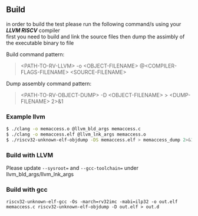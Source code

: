 
## Build
in order to build the test please run the following command/s using your **_LLVM RISCV_** compiler<br/>
first you need to build and link the source files then dump the assimbly of the executable binary to file

Build command pattern:
> &lt;PATH-TO-RV-LLVM&gt; -o &lt;OBJECT-FILENAME&gt; @&lt;COMPILER-FLAGS-FILENAME&gt; &lt;SOURCE-FILENAME&gt;

Dump assembly command pattern:
> &lt;PATH-TO-RV-OBJECT-DUMP&gt; -D &lt;OBJECT-FILENAME&gt; &gt; &lt;DUMP-FILENAME&gt; 2&gt;&amp;1

### Example llvm

```sh
$ ./clang -o memaccess.o @llvm_bld_args memaccess.c
$ ./clang -o memaccess.elf @llvm_lnk_args memaccess.o
$ ./riscv32-unknown-elf-objdump -DS memaccess.elf > memaccess_dump 2>&1
```

### Build with LLVM
Please update ```--sysroot=``` and ```--gcc-toolchain=``` under llvm_bld_args/llvm_lnk_args

### Build with gcc

```
riscv32-unknown-elf-gcc -Os -march=rv32imc -mabi=ilp32 -o out.elf memaccess.c riscv32-unknown-elf-objdump -D out.elf > out.d
```

